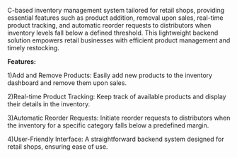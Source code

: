 C-based inventory management system tailored for retail shops, providing essential features such as product addition, removal upon sales, real-time product tracking, and automatic reorder requests to distributors when inventory levels fall below a defined threshold. This lightweight backend solution empowers retail businesses with efficient product management and timely restocking.

**Features:**

1)Add and Remove Products: Easily add new products to the inventory dashboard and remove them upon sales.

2)Real-time Product Tracking: Keep track of available products and display their details in the inventory.

3)Automatic Reorder Requests: Initiate reorder requests to distributors when the inventory for a specific category falls below a predefined margin.

4)User-Friendly Interface: A straightforward backend system designed for retail shops, ensuring ease of use.
